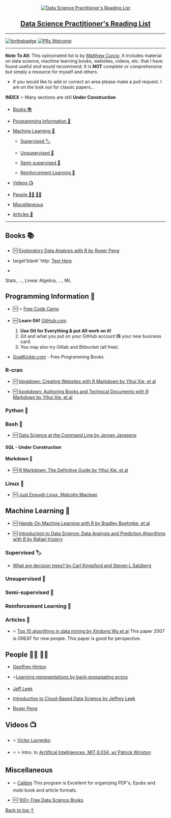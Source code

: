 <p align="center">
  <a href=" https://github.com/mccurcio/">
    <img src="https://github.com/mccurcio/ds-material/blob/master/assets/ds-venn-diagram.png" alt="Data Science Practitioner's Reading List" />
  <h2 align="center">Data Science Practitioner's Reading List</h2>
</p>

---

[![forthebadge](https://forthebadge.com/images/badges/cc-0.svg)](https://forthebadge.com) [![PRs Welcome](https://img.shields.io/badge/prs-welcome-brightgreen.svg?style=flat-square)](http://makeapullrequest.com)

---

**Note To All:** This opinoinated list is by [Matthew Curcio](). It includes material on data science, machine learning books, websites, videos, etc. that I have found useful *and* would recommend. It is **NOT** *complete or comprehensive* but simply a resource for myself and others. 

- If you would like to add or correct an area please make a pull request. I am on the look out for classic papers...
 
 **INDEX** :star: Many sections are still **Under Construction**

- [Books :books:](#books-books)

- [Programming Information :floppy_disk:](#programming-information-floppy_disk)
 
- [Machine Learning :tractor:](#machine-learning-tractor)

     - [Supervised :label:](#supervised-label)
 
     - [Unsupervised :apple:](#unsupervised-apple)
 
     - [Semi-supervised :green_apple:](#semi-supervised-green_apple)
 
     - [Reinforcement Learning :muscle:](#reinforcement-Learning-muscle)

- [Videos :tv:](#videos-tv)

- [People :man_student: :woman_student:](#people-man_student-woman_student)

- [Miscellaneous](#miscellaneous)

- [Articles :page_with_curl:](#articles-page_with_curl)

--------------------------------------------------------------------------

## Books :books:

- :free: [Exploratory Data Analysis with R by Roger Peng](https://leanpub.com/exdata)

- target'blank' http: <a href="example.com" target="_blank">Text Here</a>

- 

Stats, ..., Linear Algebra, ..., ML

## Programming Information :floppy_disk:

- :free: :star: [Free Code Camp](https://www.freecodecamp.org/news/about/)

- :free: **Learn Git!** [GitHub.com](https://github.com/)
    1. **Use Git for Everything & put All work on it!** 
    2. Git and what you put on your GitHub account **IS** your new business card. 
    3. You may also try Gitlab and Bitbucket (all free).
    
- [GoalKicker.com]() - Free Programming Books

### R-cran

- :free: [blogdown: Creating Websites with R Markdown by Yihui Xie, et al](https://bookdown.org/)

- :free: [bookdown: Authoring Books and Technical Documents with R Markdown by Yihui Xie, et al](https://bookdown.org/)

### Python :snake:

### Bash :goat:

- :free: [Data Science at the Command Line by Jeroen Janssens](https://bookdown.org/)
  
#### SQL - Under Construction
  
#### Markdown :arrow_down_small:

- :free: [R Markdown: The Definitive Guide by Yihui Xie, et al](https://bookdown.org/)
   
### Linux :penguin:

- :free: [Just Enough Linux, Malcolm Maclean](https://leanpub.com/jelinux)

## Machine Learning :tractor:

- :free: [Hands-On Machine Learning with R by Bradley Boehmke, et al](https://bradleyboehmke.github.io/HOML/)

- :free: [Introduction to Data Science: Data Analysis and Prediction Algorithms with R by Rafael Irizarry](https://rafalab.github.io/dsbook/)

### Supervised :label:

- [What are decision trees? by Carl Kingsford and Steven L Salzberg](https://www.ncbi.nlm.nih.gov/pmc/articles/PMC2701298/)

### Unsupervised :apple:
 
### Semi-supervised :green_apple:
 
### Reinforcement Learning :muscle:

### Articles :page_with_curl:

- :star: [Top 10 algorithms in data mining by Xindong Wu et al](https://www.cs.umd.edu/~samir/498/10Algorithms-08.pdf) 
    This paper 2007 is GREAT for new people. This paper is good for perspective.

## People :man_student: :woman_student:

- [Geoffrey Hinton](https://www.cs.toronto.edu/~hinton/)

- :star:[Learning representations by back-propagating errors](https://www.cs.toronto.edu/~hinton/absps/naturebp.pdf)

- [Jeff Leek](http://jtleek.com/index.html)

- [Introduction to Cloud-Based Data Science by Jeffrey Leek](https://leanpub.com/universities/courses/jhu/cbds-intro)

- [Roger Peng](https://leanpub.com/u/rdpeng)

## Videos :tv:

- :star: [Victor Lavrenko](https://www.youtube.com/channel/UCs7alOMRnxhzfKAJ4JjZ7Wg)

- :star: :star: Intro. to [Arrtifical Intelligences, MIT 6.034, w/ Patrick Winston](https://ocw.mit.edu/courses/electrical-engineering-and-computer-science/6-034-artificial-intelligence-fall-2010/lecture-videos/)

## Miscellaneous

- :star: [Calibre](https://calibre-ebook.com/) This program is Excellent for organizing PDF's, Epubs and mobi book and article formats.

- :free: [100+ Free Data Science Books](https://www.learndatasci.com/free-data-science-books/)

[Back to top ↑](#data-Science-Practitioner's-Reading-List)
